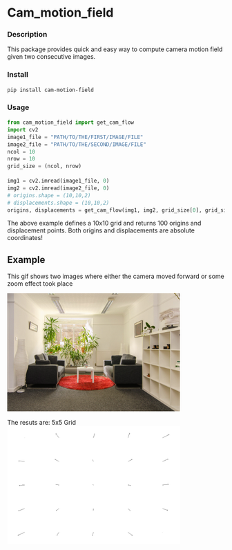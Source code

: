 # Cam_motion_field

### Description
This package provides quick and easy way to compute camera motion field given
two consecutive images.

### Install
```
pip install cam-motion-field
```
 
### Usage
```python
from cam_motion_field import get_cam_flow
import cv2
image1_file = "PATH/TO/THE/FIRST/IMAGE/FILE"
image2_file = "PATH/TO/THE/SECOND/IMAGE/FILE"
ncol = 10
nrow = 10
grid_size = (ncol, nrow)

img1 = cv2.imread(image1_file, 0)
img2 = cv2.imread(image2_file, 0)
# origins.shape = (10,10,2)
# displacements.shape = (10,10,2)
origins, displacements = get_cam_flow(img1, img2, grid_size[0], grid_size[1])
```
The above example defines a 10x10 grid and returns 100 origins and
displacement points. Both origins and displacements are absolute coordinates!

## Example
This gif shows two images where either the camera moved forward or some zoom effect took place

<img src="https://github.com/stamas02/cam_motion_field/blob/master/data/image_anim.gif" width="400"/>

The resuts are:
5x5 Grid
<img src="https://github.com/stamas02/cam_motion_field/blob/master/data/motion_filed_5x5.jpg" width="400"/>
